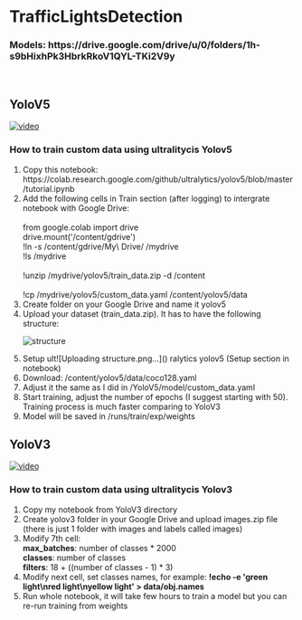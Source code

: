 # TrafficLightsDetection
<h3>Models: https://drive.google.com/drive/u/0/folders/1h-s9bHixhPk3HbrkRkoV1QYL-TKi2V9y</h3>
<br>

<h2>YoloV5</h2>

[![video](https://img.youtube.com/vi/lBZ-F-OED_I/0.jpg)](https://www.youtube.com/watch?v=lBZ-F-OED_I)


<h3>How to train custom data using ultralitycis Yolov5</h3>
<ol>
  <li>Copy this notebook: https://colab.research.google.com/github/ultralytics/yolov5/blob/master/tutorial.ipynb</li>
  <li>Add the following cells in Train section (after logging) to intergrate notebook with Google Drive: </li>
  <br>
  from google.colab import drive <br>
  drive.mount('/content/gdrive')<br>
  !ln -s /content/gdrive/My\ Drive/ /mydrive<br>
  !ls /mydrive<br>
  <br>
  !unzip /mydrive/yolov5/train_data.zip -d /content <br>
  <br>
  !cp /mydrive/yolov5/custom_data.yaml /content/yolov5/data

  <li>Create folder on your Google Drive and name it yolov5</li>
  <li>Upload your dataset (train_data.zip). It has to have the following structure:</li>
  
  ![structure](https://github.com/Koks-creator/TrafficLightsDetection/assets/73878161/708d82e3-833c-4912-963a-da8931640739)

  
  <li>Setup ult![Uploading structure.png…]()
ralytics yolov5 (Setup section in notebook)</li>
  <li>Download: /content/yolov5/data/coco128.yaml</li>
  <li>Adjust it the same as I did in /YoloV5/model/custom_data.yaml</li>
  <li>Start training, adjust the number of epochs (I suggest starting with 50). Training process is much faster comparing to
  YoloV3</li>
  <li>Model will be saved in /runs/train/exp/weights</li>
</ol>

<h2>YoloV3</h2>

[![video](https://img.youtube.com/vi/X4F-iaeY6fI/0.jpg)](https://www.youtube.com/watch?v=X4F-iaeY6fI)
<h3>How to train custom data using ultralitycis Yolov3</h3>
<ol>
  <li>Copy my notebook from YoloV3 directory</li>
  <li>Create yolov3 folder in your Google Drive and upload images.zip file (there is just 1 folder with images and labels called images)</li>
  <li>Modify 7th cell:  
    <br><b>max_batches</b>: number of classes * 2000
    <br><b>classes</b>: number of classes
    <br><b>filters</b>: 18 + ((number of classes - 1) * 3)
  </li>
  <li>Modify next cell, set classes names, for example: <b>!echo -e 'green light\nred light\nyellow light' > data/obj.names</b></li>
  <li>Run whole notebook, it will take few hours to train a model but you can re-run training from weights</li>
</ol>
